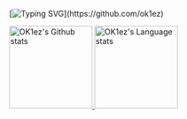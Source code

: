 [![Typing SVG](https://readme-typing-svg.herokuapp.com?font=Fira+Code&weight=700&pause=1000&color=ED3F84&width=435&lines=Hey%2C+I'm+OK1ez!)](https://github.com/ok1ez)

<div align="left"> 
<a href="https://github.com/anuraghazra/github-readme-stats#gh-dark-mode-only">
<img height=150 src="https://github-readme-stats-git-masterrstaa-rickstaa.vercel.app/api?username=ok1ez&show_icons=true&count_private=true&include_all_commits=true&include_orgs=true&exclude_repo=github-readme-stats&theme=radical" alt="OK1ez's Github stats" />
</a>
<a href="https://github.com/anuraghazra/github-readme-stats#gh-dark-mode-only">
<img height=150 src="https://github-readme-stats-git-masterrstaa-rickstaa.vercel.app/api/top-langs/?username=ok1ez&layout=compact&langs_count=10&include_orgs=true&theme=radical" alt="OK1ez's Language stats" />
</a>
</div>











